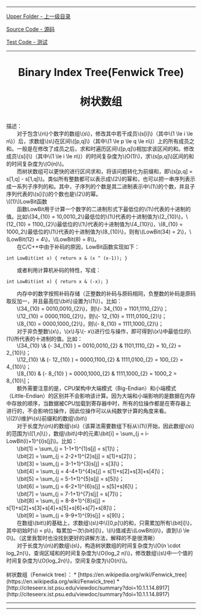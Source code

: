 <script type="text/javascript" async src="//cdn.bootcss.com/mathjax/2.7.0/MathJax.js?config=TeX-AMS-MML_HTMLorMML"></script>
<script type="text/javascript" async src="https://cdnjs.cloudflare.com/ajax/libs/mathjax/2.7.1/MathJax.js?config=TeX-MML-AM_CHTML"></script>


--------
[Upper Folder - 上一级目录](../)

[Source Code - 源码](https://github.com/zhaochenyou/Way-to-Algorithm/blob/master/src/DataStructure/BinaryIndexTree.hpp)

[Test Code - 测试](https://github.com/zhaochenyou/Way-to-Algorithm/blob/master/src/DataStructure/BinaryIndexTree.cpp)


--------

<div>
<h1 align="center">Binary Index Tree(Fenwick Tree)</h1>
<h1 align="center">树状数组</h1>
<br>
描述： <br>
&emsp;&emsp;对于包含\(n\)个数字的数组\(s\)，修改其中若干成员\(s[i]\)（其中\(1 \le i \le n\)）后，求数组\(s\)在区间\([p,q]\)（其中\(1 \le p \le q \le n\)）上的所有成员之和。一般是在修改了成员之后，求和时遍历区间\([p,q]\)相加求该区间的和。修改成员\(s[i]\)（其中\(1 \le i \le n\)）的时间复杂度为\(O(1)\)，求\(s[p,q]\)区间的和的时间复杂度为\(O(n)\)。 <br>
&emsp;&emsp;而树状数组可以更快的进行区间求和，将该问题转化为前缀和，即\(s[p,q] = s[1,q] - s[1,q]\)。类似所有整数都可以表示成\(2\)的幂和，也可以把一串序列表示成一系列子序列的和。其中，子序列的个数是其二进制表示中\(1\)的个数，并且子序列代表的\(s[i]\)的个数也是\(2\)的幂。 <br>
\((1)\)LowBit函数 <br>
&emsp;&emsp;函数LowBit用于计算一个数字的二进制形式下最低位的\(1\)代表的十进制的值。比如\(34_{10} = 10,0010_2\)最低位的\(1\)代表的十进制值为\(2_{10}\)，\(12_{10} = 1100_{2}\)最低位的\(1\)代表的十进制值为\(4_{10}\)，\(8_{10} = 1000_2\)最低位的\(1\)代表的十进制值为\(8_{10}\)，则有\(LowBit(34) = 2\)，\(LowBit(12) = 4\)，\(LowBit(8) = 8\)。 <br>
&emsp;&emsp;在C/C++中由于补码的原因，LowBit函数实现如下： <br>
<code style="display: block; white-space: pre-wrap;">
int LowBit(int x) { return x & (x ^ (x-1)); } <br>
</code>
&emsp;&emsp;或者利用计算机补码的特性，写成： <br>
<code style="display: block; white-space: pre-wrap;">
int LowBit(int x) { return x & (-x); } <br>
</code>
&emsp;&emsp;内存中的数字按照补码存储（正整数的补码与原码相同，负整数的补码是原码取反加一，并且最高位\(bit\)设置为\(1\)）。比如： <br>
&emsp;&emsp;\(34_{10} = 0010,0010_{2}\)，则\(- 34_{10} = 1101,1110_{2}\)； <br>
&emsp;&emsp;\(12_{10} = 0000,1100_{2}\)，则\(- 12_{10} = 1111,0100_{2}\)； <br>
&emsp;&emsp;\(8_{10} = 0000,1000_{2}\)，则\(- 8_{10} = 1111,1000_{2}\)； <br>
&emsp;&emsp;对于非负整数\(x\)，\(x\)与\(- x\)进行位与操作，即可得到\(x\)中最低位的\(1\)所代表的十进制的值。比如： <br>
&emsp;&emsp;\(34_{10} \& (- 34_{10} ) = 0010,0010_{2} & 1101,1110_{2} = 10_{2} = 2_{10}\)； <br>
&emsp;&emsp;\(12_{10} \& (- 12_{10} ) = 0000,1100_{2} & 1111,0100_{2} = 100_{2} = 4_{10}\)； <br>
&emsp;&emsp;\[8_{10} & (- 8_{10} ) = 0000,1000_{2} & 1111,1000_{2} = 1000_2 = 8_{10}\]； <br>
&emsp;&emsp;额外需要注意的是，CPU架构中大端模式（Big-Endian）和小端模式（Little-Endian）的区别并不会影响该计算。因为大端和小端影响的是数据在内存中存放的顺序，当数据被CPU加载到寄存器中时，所有的位操作都是在寄存器上进行的，不会影响位操作，因此位操作可以从纯数学计算的角度来看。 <br>
\((2)\)维护\(s\)前缀和的数组\(bit\) <br>
&emsp;&emsp;对于长度为\(n\)的数组\(s\)（该算法需要数组下标从\(1\)开始，因此数组\(s\)的范围为\([1,n]\)），数组\(bit\)中的元素\(bit[i] = \sum_{j = i-LowBit(i)+1}^{i}s[j]\)。比如： <br>
&emsp;&emsp;\(bit[1] = \sum_{j = 1-1+1}^{1}s[j] = s[1]\)； <br>
&emsp;&emsp;\(bit[2] = \sum_{j = 2-2+1}^{2}s[j] = s[1]+s[2]\)； <br>
&emsp;&emsp;\(bit[3] = \sum_{j = 3-1+1}^{3}s[j] = s[3]\)； <br>
&emsp;&emsp;\(bit[4] = \sum_{j = 4-4+1}^{4}s[j] = s[1]+s[2]+s[3]+s[4]\)； <br>
&emsp;&emsp;\(bit[5] = \sum_{j = 5-1+1}^{5}s[j] = s[5]\)； <br>
&emsp;&emsp;\(bit[6] = \sum_{j = 6-2+1}^{6}s[j] = s[5]+s[6]\)； <br>
&emsp;&emsp;\(bit[7] = \sum_{j = 7-1+1}^{7}s[j] = s[7]\)； <br>
&emsp;&emsp;\(bit[8] = \sum_{j = 8-8+1}^{8}s[j] = s[1]+s[2]+s[3]+s[4]+s[5]+s[6]+s[7]+s[8]\)； <br>
&emsp;&emsp;\(bit[9] = \sum_{j = 9-9+1}^{9}s[j] = s[9]\)； <br>
&emsp;&emsp;在数组\(bit\)的基础上，求数组\(s\)中\([0,p]\)的和，只需累加所有\(bit[i]\)，其中初始时\(i = p\)，每累加一次\(bit[i]\)，\(i\)值减去\(LowBit(i)\)，直到\(i \le 0\)。（这里我暂时也没找到更好的讲解方法，解释的不是很清晰） <br>
&emsp;&emsp;对于长度为\(n\)的数组\(s\)，构造树状数组的时间复杂度为\(O(n \cdot log_2⁡n)\)，查询区域和的时间复杂度为\(O(log_2 n)\)，修改数组\(s\)中一个值的时间复杂度为\(O(log_2⁡n)\)，空间复杂度为\(O(n)\)。 <br>
</div>

<br>
树状数组（Fenwick tree）：
* [https://en.wikipedia.org/wiki/Fenwick_tree](https://en.wikipedia.org/wiki/Fenwick_tree)
* [http://citeseerx.ist.psu.edu/viewdoc/summary?doi=10.1.1.14.8917](http://citeseerx.ist.psu.edu/viewdoc/summary?doi=10.1.1.14.8917)


--------
--------
